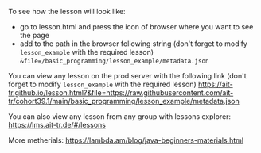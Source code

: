 To see how the lesson will look like:
- go to lesson.html and press the icon of browser where you want to see the page
- add to the path in the browser following string (don't forget to modify `lesson_example` with the required lesson)
  `&file=/basic_programming/lesson_example/metadata.json`

You can view any lesson on the prod server with the following link
(don't forget to modify `lesson_example` with the required lesson)
https://ait-tr.github.io/lesson.html?&file=https://raw.githubusercontent.com/ait-tr/cohort39.1/main/basic_programming/lesson_example/metadata.json

You can also view any lesson from any group with lessons explorer: https://lms.ait-tr.de/#/lessons

More metherials: https://lambda.am/blog/java-beginners-materials.html
